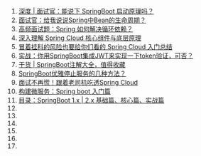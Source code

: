1. [深度 | 面试官：能说下 SpringBoot 启动原理吗？](https://mp.weixin.qq.com/s/y6YgXVnXGX8f7OGuGVyRIw)
1. [面试官：给我说说Spring中Bean的生命周期？](https://mp.weixin.qq.com/s/z5W7uth2Thitg799eyUvYg)
1. [高频面试题：Spring 如何解决循环依赖？](https://mp.weixin.qq.com/s/dmI4mCygAHo-ls3ifwhdmg)
1. [深入理解 Spring Cloud 核心组件与底层原理](https://mp.weixin.qq.com/s/fGaNGQf1mVz0cP0BY9RlOA)
1. [冒着挂科的风险也要给你们看的 Spring Cloud 入门总结](https://mp.weixin.qq.com/s/zu39BPRXotuWm6g3R8Dr8w)
1. [实战：你用SpringBoot集成JWT来实现一下token验证，可否？](https://mp.weixin.qq.com/s/KlXc5hWEfgj-Q9cMabeOdA)
1. [干货 | SpringBoot注解大全，值得收藏](https://mp.weixin.qq.com/s/K4jsC9c3gsV8wmQHwn-cVA)
1. [SpringBoot优雅停止服务的几种方法？](https://mp.weixin.qq.com/s/BYcC0lvXmEcjPEdg27UDog)
1. [面试不再慌！跟着老司机吃透Spring Cloud](https://mp.weixin.qq.com/s/wG4CTLORnvemkjUsZ7YP6Q)
1. [构建微服务：Spring boot 入门篇](https://www.cnblogs.com/ityouknow/p/5662753.html)
1. [目录：SpringBoot 1.x | 2.x 基础篇、核心篇、实战篇](https://www.jianshu.com/p/9a08417e4e84)
1. []()
1. []()
1. []()
1. []()
1. []()
1. []()